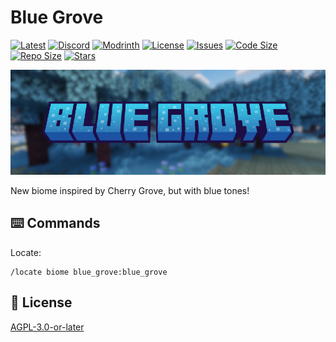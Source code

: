 # Blue Grove

[![Latest](https://img.shields.io/github/v/release/lullaby6/blue-grove-data-pack?color=blueviolet&logo=github)](https://github.com/lullaby6/blue-grove-data-pack/releases)
[![Discord](https://img.shields.io/discord/1327308441324097681?label=discord&color=blue&logo=discord)](https://discord.gg/5UdcDa5xNC)
[![Modrinth](https://img.shields.io/modrinth/dt/blue-grove?label=modrinth&logo=modrinth)](https://modrinth.com/datapack/blue-grove)
[![License](https://img.shields.io/github/license/lullaby6/blue-grove-data-pack)](https://github.com/lullaby6/blue-grove-data-pack/blob/main/LICENSE)
[![Issues](https://img.shields.io/github/issues/lullaby6/blue-grove-data-pack?color=orange&logo=github)](https://github.com/lullaby6/blue-grove-data-pack/issues)
[![Code Size](https://img.shields.io/github/languages/code-size/lullaby6/blue-grove-data-pack?color=purple&logoColor=white)](https://github.com/lullaby6/blue-grove-data-pack)
[![Repo Size](https://img.shields.io/github/repo-size/lullaby6/blue-grove-data-pack?logo=dropbox&color=red)](https://github.com/lullaby6/blue-grove-data-pack)
[![Stars](https://img.shields.io/github/stars/lullaby6/blue-grove-data-pack?logo=github&color=yellow)](https://github.com/lullaby6/blue-grove-data-pack/stargazers)

![bg](https://raw.githubusercontent.com/lullaby6/blue-grove-data-pack/refs/heads/main/images/bg.png)

New biome inspired by Cherry Grove, but with blue tones!

## ⌨️ Commands

Locate:

```mcfunction
/locate biome blue_grove:blue_grove
```

## 🪪 License

[AGPL-3.0-or-later](https://github.com/lullaby6/blue-grove-data-pack/blob/main/LICENSE)